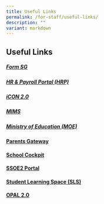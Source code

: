 ```yaml
---
title: Useful Links
permalink: /for-staff/useful-links/
description: ""
variant: markdown
---
```

## **Useful Links**




##### [Form SG](https://form.gov.sg/)


##### [HR & Payroll Portal (HRP)](https://www.hrp.gov.sg/)



##### [iCON 2.0](http://icon.moe.edu.sg/)



##### [MIMS](https://portal.mims.moe.gov.sg/)



##### [Ministry of Education (MOE)](https://www.moe.gov.sg/)



#### [Parents Gateway](https://pg.moe.edu.sg/)



#### [School Cockpit](https://schoolcockpit.moe.gov.sg/)


#### [SSOE2 Portal](https://ssoe2.moe.edu.sg/)


#### [Student Learning Space (SLS)](https://vle.learning.moe.edu.sg/login)



#### [OPAL 2.0](https://idm.opal2.moe.edu.sg/)

